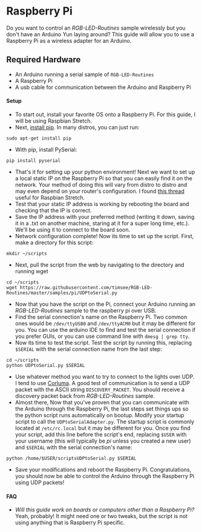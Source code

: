 # Raspberry Pi

Do you want to control an _RGB-LED-Routines_ sample wirelessly but you don't have an Arduino Yun laying around? This guide will allow you to use a Raspberry Pi as a wireless adapter for an Arduino.

## <a name="hardware"></a>Required Hardware

* An Arduino running a serial sample of `RGB-LED-Routines`
* A Raspberry Pi
* A usb cable for communication between the Arduino and Raspberry Pi

#### <a name="setup"></a>Setup

* To start out, install your favorite OS onto a Raspberry Pi. For this guide, I will be using Raspbian Stretch.
* Next, [install pip](https://pip.pypa.io/en/stable/installing/). In many distros, you can just run:
```
sudo apt-get install pip
```
* With pip, install PySerial:
```
pip install pyserial
```
* That's it for setting up your python environment! Next we want to set up a local static IP on the Raspberry Pi so that you can easily find it on the network. Your method of doing this will vary from distro to distro and may even depend on your router's configuration. I found [this thread](https://www.raspberrypi.org/forums/viewtopic.php?t=191140) useful for Raspbian Stretch.
* Test that your static IP address is working by rebooting the board and checking that the IP is correct.
* Save the IP address with your preferred method (writing it down, saving it in a .txt on another machine, staring at it for a super long time, etc.). We'll be using it to connect to the board soon.
* Network configuration complete! Now its time to set up the script. First, make a directory for this script:
```
mkdir ~/scripts
```
* Next, pull the script from the web by navigating to the directory and running wget
```
cd ~/scripts
wget https://raw.githubusercontent.com/timsee/RGB-LED-Routines/master/samples/pi/UDPtoSerial.py
```
* Now that you have the script on the Pi, connect your Arduino running an _RGB-LED-Routines_ sample to the raspberry pi over USB.
* Find the serial connection's name on the Raspberry Pi. Two common ones would be `/dev/ttyUSB0` and `/dev/ttyACM0` but it may be different for you. You can use the arduino IDE to find and test the serial connection if you prefer GUIs, or you can use command line with  `dmesg | grep tty`.
* Now its time to test the script. Test the script by running this, replacing `$SERIAL` with the serial connection name from the last step:
```
cd ~/scripts
python UDPtoSerial.py $SERIAL
```
* Use whatever method you want to try to connect to the lights over UDP. I tend to use [Corluma](https://github.com/timsee/Corluma).  A good test of communication is to send a UDP packet with the ASCII string `DISCOVERY_PACKET`. You should receive a discovery packet back from _RGB-LED-Routines_ sample.
* Almost there, Now that you've proven that you can communicate with the Arduino through the Raspberry Pi, the last steps set things ups so the python script runs automatically on bootup. Modify your startup script to call the `UDPtoSerialAdapter.py`. The startup script is commonly located at `/etc/rc.local` but it may be different for you. Once you find your script, add this line before the script's end, replacing `$USER` with your username (this will typically be _pi_ unless you created a new user) and `$SERIAL` with the serial connection's name:
```
python /home/$USER/scriptsUDPtoSerial.py $SERIAL
```
* Save your modifications and reboot the Raspberry Pi. Congratulations, you should now be able to control the Arduino through the Raspberry Pi using UDP packets!


#### <a name="FAQ"></a>FAQ

* *Will this guide work on boards or computers other than a Raspberry Pi?* Yeah, probably! It might need one or two tweaks, but the script is not using anything that is Raspberry Pi specific.

